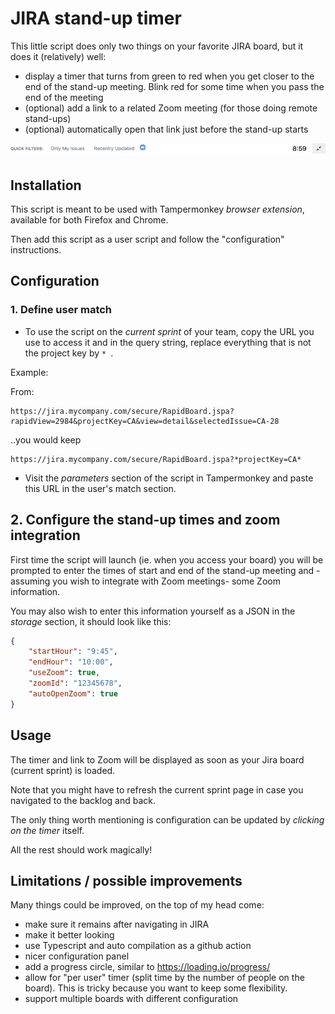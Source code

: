 # JIRA stand-up timer

This little script does only two things on your favorite JIRA board, but it does it (relatively) well:

- display a timer that turns from green to red when you get closer to the end of the stand-up meeting.
Blink red for some time when you pass the end of the meeting
- (optional) add a link to a related Zoom meeting (for those doing remote stand-ups)
- (optional) automatically open that link just before the stand-up starts

![](./timer-screenshot.gif)

## Installation
This script is meant to be used with Tampermonkey *browser extension*, available for both Firefox and Chrome.

Then add this script as a user script and follow the "configuration" instructions.

## Configuration

### 1. Define user match

- To use the script on the *current sprint* of your team, copy the URL you use to access it
and in the query string, replace everything that is not the project key by `* `.

Example:

From:
```
https://jira.mycompany.com/secure/RapidBoard.jspa?rapidView=2984&projectKey=CA&view=detail&selectedIssue=CA-28
```
..you would keep
```
https://jira.mycompany.com/secure/RapidBoard.jspa?*projectKey=CA*
```

- Visit the _parameters_ section of the script in Tampermonkey and paste this URL in the user's match section.

## 2. Configure the stand-up times and zoom integration

First time the script will launch (ie. when you access your board)
you will be prompted to enter the times of start and end of the stand-up meeting
and -assuming you wish to integrate with Zoom meetings- some Zoom information.

You may also wish to enter this information yourself as a JSON in the _storage_ section, it should look like this:

```json
{
    "startHour": "9:45",
    "endHour": "10:00",
    "useZoom": true,
    "zoomId": "12345678",
    "autoOpenZoom": true
}
```

## Usage

The timer and link to Zoom will be displayed as soon as your Jira board (current sprint) is loaded.

Note that you might have to refresh the current sprint page in case you navigated to the backlog and back.

The only thing worth mentioning is configuration can be updated by *clicking on the timer* itself.

All the rest should work magically!

## Limitations / possible improvements

Many things could be improved, on the top of my head come:
- make sure it remains after navigating in JIRA
- make it better looking
- use Typescript and auto compilation as a github action
- nicer configuration panel
- add a progress circle, similar to https://loading.io/progress/
- allow for "per user" timer (split time by the number of people on the board).
This is tricky because you want to keep some flexibility.
- support multiple boards with different configuration